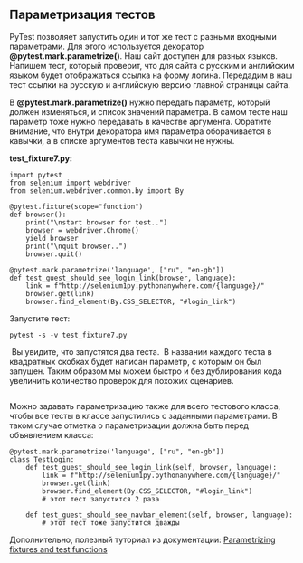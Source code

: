 <h2>Параметризация тестов</h2>

<p>PyTest позволяет запустить один и тот же тест с разными входными параметрами. Для этого используется декоратор <strong>@pytest.mark.parametrize()</strong>. Наш сайт доступен для разных языков. Напишем тест, который проверит, что для сайта с русским и английским языком будет отображаться ссылка на форму логина. Передадим в наш тест ссылки на русскую и английскую версию главной страницы сайта.</p>

<p>В <strong>@pytest.mark.parametrize()</strong> нужно передать параметр, который должен изменяться, и список значений параметра. В самом тесте наш параметр тоже нужно передавать в качестве аргумента. Обратите внимание, что внутри декоратора имя параметра оборачивается в кавычки, а в списке аргументов теста кавычки не нужны.</p>

<p><strong>test_fixture7.py:&nbsp;</strong></p>

<pre><code class="language-python hljs"><span class="hljs-keyword">import</span> pytest
<span class="hljs-keyword">from</span> selenium <span class="hljs-keyword">import</span> webdriver
<span class="hljs-keyword">from</span> selenium.webdriver.common.by <span class="hljs-keyword">import</span> By

<span class="hljs-meta">@pytest.fixture(scope="function")</span>
<span class="hljs-function"><span class="hljs-keyword">def</span> <span class="hljs-title">browser</span><span class="hljs-params">()</span>:</span>
    print(<span class="hljs-string">"\nstart browser for test.."</span>)
    browser = webdriver.Chrome()
    <span class="hljs-keyword">yield</span> browser
    print(<span class="hljs-string">"\nquit browser.."</span>)
    browser.quit()

<span class="hljs-meta">@pytest.mark.parametrize('language', ["ru", "en-gb"])</span>
<span class="hljs-function"><span class="hljs-keyword">def</span> <span class="hljs-title">test_guest_should_see_login_link</span><span class="hljs-params">(browser, language)</span>:</span>
    link = <span class="hljs-string">f"http://selenium1py.pythonanywhere.com/<span class="hljs-subst">{language}</span>/"</span>
    browser.get(link)
    browser.find_element(By.CSS_SELECTOR, <span class="hljs-string">"#login_link"</span>)</code></pre>

<p>Запустите тест:</p>

<pre><code class="language-bash hljs">pytest -s -v test_fixture7.py</code></pre>

<p>&nbsp;Вы увидите, что запустятся два теста.&nbsp; В названии каждого теста в квадратных скобках будет написан параметр, с которым он был запущен. Таким образом мы можем быстро и без дублирования кода увеличить количество проверок для похожих сценариев.</p>

<p><img alt="" src="https://ucarecdn.com/9dd11f43-4180-4e16-850d-28095f139da3/"></p>

<p>Можно задавать параметризацию также для всего тестового класса, чтобы все тесты в классе запустились с заданными параметрами. В таком случае отметка о параметризации должна быть перед объявлением класса:&nbsp;</p>

<pre><code class="hljs ruby">@pytest.mark.parametrize(<span class="hljs-string">'language'</span>, [<span class="hljs-string">"ru"</span>, <span class="hljs-string">"en-gb"</span>])
<span class="hljs-class"><span class="hljs-keyword">class</span> <span class="hljs-title">TestLogin</span>:</span>
    <span class="hljs-function"><span class="hljs-keyword">def</span> <span class="hljs-title">test_guest_should_see_login_link</span><span class="hljs-params">(<span class="hljs-keyword">self</span>, browser, language)</span></span>:
        link = f<span class="hljs-string">"http://selenium1py.pythonanywhere.com/{language}/"</span>
        browser.get(link)
        browser.find_element(By.CSS_SELECTOR, <span class="hljs-string">"#login_link"</span>)
        <span class="hljs-comment"># этот тест запустится 2 раза</span>

    <span class="hljs-function"><span class="hljs-keyword">def</span> <span class="hljs-title">test_guest_should_see_navbar_element</span><span class="hljs-params">(<span class="hljs-keyword">self</span>, browser, language)</span></span>:
        <span class="hljs-comment"># этот тест тоже запустится дважды</span></code></pre>

<p>Дополнительно, полезный туториал из документации:&nbsp;<a href="https://docs.pytest.org/en/latest/how-to/parametrize.html?highlight=parametrize" rel="noopener noreferrer nofollow" target="_blank">Parametrizing fixtures and test functions</a></p>